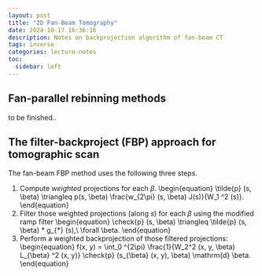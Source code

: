 ```yaml
---
layout: post
title: "2D Fan-Beam Tomography"
date: 2024-10-17 16:36:16
description: Notes on backprojection algorithm of fan-beam CT
tags: inverse
categories: lecture-notes
toc:
  sidebar: left
---
```


## Fan-parallel rebinning methods 

to be finished..

## The filter-backproject (FBP) approach for tomographic scan

The fan-beam FBP method uses the following three steps.
1. Compute *weighted* projections for each $\beta$.
\begin{equation}
\tilde{p} (s, \beta) \triangleq p(s, \beta) \frac{w_{2\pi} (s, \beta) J(s)}{W_1 ^2 (s)}.
\end{equation}
2. Filter those weighted projections (along $s$) for each $\beta$ using the modified ramp filter
\begin{equation}
\check{p} (s, \beta) \triangleq \tilde{p} (s, \beta) * g_{*} (s),\ \forall \beta.
\end{equation}
3. Perform a weighted backprojection of those filtered projections:
\begin{equation}
f(x, y) = \int_0 ^{2\pi} \frac{1}{W_2^2 (x, y, \beta) L_{\beta} ^2 (x, y)} \check{p} (s_{\beta} (x, y), \beta) \mathrm{d} \beta.
\end{equation}
